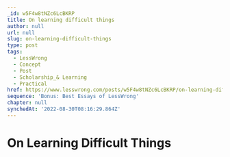 ```yaml
---
_id: w5F4w8tNZc6LcBKRP
title: On learning difficult things
author: null
url: null
slug: on-learning-difficult-things
type: post
tags:
  - LessWrong
  - Concept
  - Post
  - Scholarship_& Learning
  - Practical
href: https://www.lesswrong.com/posts/w5F4w8tNZc6LcBKRP/on-learning-difficult-things
sequence: 'Bonus: Best Essays of LessWrong'
chapter: null
synchedAt: '2022-08-30T08:16:29.864Z'
---
```


# On Learning Difficult Things
